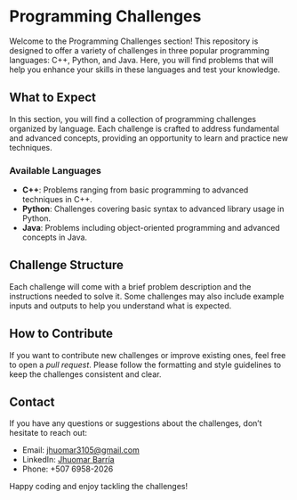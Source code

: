 # Programming Challenges

Welcome to the Programming Challenges section! This repository is designed to offer a variety of challenges in three popular programming languages: C++, Python, and Java. Here, you will find problems that will help you enhance your skills in these languages and test your knowledge.

## What to Expect

In this section, you will find a collection of programming challenges organized by language. Each challenge is crafted to address fundamental and advanced concepts, providing an opportunity to learn and practice new techniques.

### Available Languages

- **C++**: Problems ranging from basic programming to advanced techniques in C++.
- **Python**: Challenges covering basic syntax to advanced library usage in Python.
- **Java**: Problems including object-oriented programming and advanced concepts in Java.

## Challenge Structure

Each challenge will come with a brief problem description and the instructions needed to solve it. Some challenges may also include example inputs and outputs to help you understand what is expected.

## How to Contribute

If you want to contribute new challenges or improve existing ones, feel free to open a *pull request*. Please follow the formatting and style guidelines to keep the challenges consistent and clear.

## Contact

If you have any questions or suggestions about the challenges, don’t hesitate to reach out:

- Email: [jhuomar3105@gmail.com](mailto:jhuomar3105@gmail.com)
- LinkedIn: [Jhuomar Barría](https://www.linkedin.com/in/jhuomar-barría/)
- Phone: +507 6958-2026

Happy coding and enjoy tackling the challenges!


